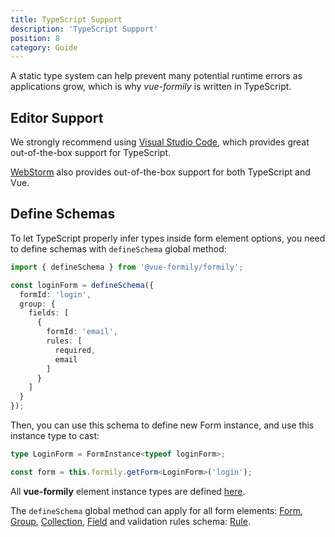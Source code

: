 ```yaml
---
title: TypeScript Support
description: 'TypeScript Support'
position: 8
category: Guide
---
```


A static type system can help prevent many potential runtime errors as applications grow, which is why *vue-formily* is written in TypeScript.

## Editor Support
We strongly recommend using [Visual Studio Code](https://code.visualstudio.com/), which provides great out-of-the-box support for TypeScript.

[WebStorm](https://www.jetbrains.com/webstorm/) also provides out-of-the-box support for both TypeScript and Vue.

## Define Schemas
To let TypeScript properly infer types inside form element options, you need to define schemas with `defineSchema` global method:

```typescript
import { defineSchema } from '@vue-formily/formily';

const loginForm = defineSchema({
  formId: 'login',
  group: {
    fields: [
      {
        formId: 'email',
        rules: [
          required,
          email
        ]
      }
    ]
  }
});
```

Then, you can use this schema to define new Form instance, and use this instance type to cast:

```typescript
type LoginForm = FormInstance<typeof loginForm>;

const form = this.formily.getForm<LoginForm>('login');
```

All **vue-formily** element instance types are defined [here](https://github.com/vue-formily/formily/blob/main/src/core/elements/instanceTypes.ts).

The `defineSchema` global method can apply for all form elements: [Form](/api/form), [Group](/api/group), [Collection](/api/collection), [Field](/api/field) and validation rules schema: [Rule](/api/rule).

